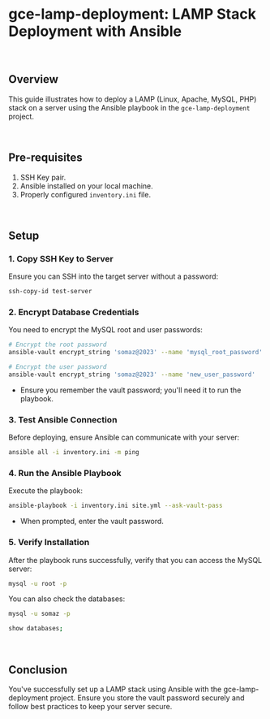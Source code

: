 # gce-lamp-deployment: LAMP Stack Deployment with Ansible

<br/>

## Overview

This guide illustrates how to deploy a LAMP (Linux, Apache, MySQL, PHP) stack on a server using the Ansible playbook in the `gce-lamp-deployment` project.

<br/>

## Pre-requisites

1. SSH Key pair.
2. Ansible installed on your local machine.
3. Properly configured `inventory.ini` file.

<br/>

## Setup

### 1. Copy SSH Key to Server

Ensure you can SSH into the target server without a password:
```bash
ssh-copy-id test-server
```

### 2. Encrypt Database Credentials

You need to encrypt the MySQL root and user passwords:
```bash
# Encrypt the root password
ansible-vault encrypt_string 'somaz@2023' --name 'mysql_root_password'

# Encrypt the user password
ansible-vault encrypt_string 'somaz@2023' --name 'new_user_password'
```
- Ensure you remember the vault password; you'll need it to run the playbook.

### 3. Test Ansible Connection

Before deploying, ensure Ansible can communicate with your server:
```bash
ansible all -i inventory.ini -m ping
```

### 4. Run the Ansible Playbook

Execute the playbook:
```bash
ansible-playbook -i inventory.ini site.yml --ask-vault-pass
```
- When prompted, enter the vault password.

### 5. Verify Installation

After the playbook runs successfully, verify that you can access the MySQL server:
```bash
mysql -u root -p
```

You can also check the databases:
```bash
mysql -u somaz -p

show databases;
```

<br/>

## Conclusion

You've successfully set up a LAMP stack using Ansible with the gce-lamp-deployment project. Ensure you store the vault password securely and follow best practices to keep your server secure.

